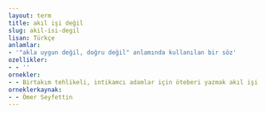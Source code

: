 ```yaml
---
layout: term
title: akıl işi değil
slug: akil-isi-degil
lisan: Türkçe
anlamlar:
- '"akla uygun değil, doğru değil" anlamında kullanılan bir söz'
ozellikler:
- - ''
ornekler:
- - Birtakım tehlikeli, intikamcı adamlar için öteberi yazmak akıl işi değil.
orneklerkaynak:
- - Ömer Seyfettin
---
```

